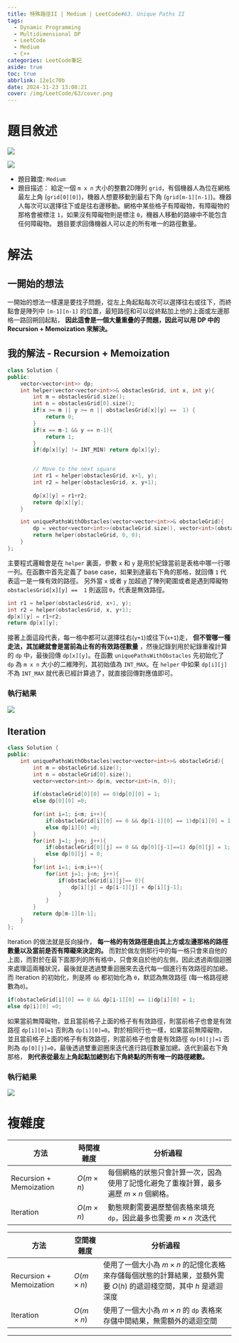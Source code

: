 ```yaml
---
title: 特殊路徑II | Medium | LeetCode#63. Unique Paths II
tags:
  - Dynamic Programming
  - Multidimensional DP
  - LeetCode
  - Medium
  - C++
categories: LeetCode筆記
aside: true
toc: true
abbrlink: 12e1c70b
date: 2024-11-23 13:08:21
cover: /img/LeetCode/63/cover.png
---
```


# 題目敘述

![](/img/LeetCode/63/question1.jpeg)

![](/img/LeetCode/63/question2.jpeg)

- 題目難度: `Medium`
- 題目描述： 給定一個 `m x n` 大小的整數2D陣列 `grid`，有個機器人為位在網格最左上角 (`grid[0][0]`)，機器人想要移動到最右下角 (`grid[m-1][n-1]`)。機器人每次可以選擇往下或是往右邊移動。網格中某些格子有障礙物，有障礙物的那格會被標注 `1`，如果沒有障礙物則是標注 `0`，機器人移動的路線中不能包含任何障礙物。 題目要求回傳機器人可以走的所有唯一的路徑數量。

# 解法

## 一開始的想法

一開始的想法一樣還是要找子問題，從左上角起點每次可以選擇往右或往下，而終點會是陣列中 `[m-1][n-1]` 的位置，最短路徑和可以從終點加上他的上面或左邊那格一路回朔回起點， **因此這會是一個大量重疊的子問題，因此可以用 DP 中的 Recursion + Memoization 來解決。**

## 我的解法 - Recursion + Memoization

```cpp
class Solution {
public:
    vector<vector<int>> dp;
    int helper(vector<vector<int>>& obstaclesGrid, int x, int y){
        int m = obstaclesGrid.size();
        int n = obstaclesGrid[0].size();
        if(x >= m || y >= n || obstaclesGrid[x][y] ==  1) {
            return 0;
        }
        if(x == m-1 && y == n-1){
            return 1;
        }
        if(dp[x][y] != INT_MIN) return dp[x][y];


        // Move to the next square
        int r1 = helper(obstaclesGrid, x+1, y);
        int r2 = helper(obstaclesGrid, x, y+1);
        
        dp[x][y] = r1+r2;
        return dp[x][y];
    }

    int uniquePathsWithObstacles(vector<vector<int>>& obstacleGrid){
        dp = vector<vector<int>>(obstacleGrid.size(), vector<int>(obstacleGrid[0].size(), INT_MIN));
        return helper(obstacleGrid, 0, 0);
    }
};
```

主要程式邏輯會是在 `helper` 裏面，參數 `x` 和 `y` 是用於紀錄當前是表格中哪一行哪一列。在函數中首先定義了 base case，如果到達最右下角的那格，就回傳 `1` 代表這一是一條有效的路徑。 另外當 `x` 或者 `y` 加超過了陣列範圍或者是遇到障礙物 `obstaclesGrid[x][y] ==  1` 則返回 `0`，代表是無效路徑。

```cpp
int r1 = helper(obstaclesGrid, x+1, y);
int r2 = helper(obstaclesGrid, x, y+1);
dp[x][y] = r1+r2;
return dp[x][y];
```

接著上面這段代表，每一格中都可以選擇往右(`y+1`)或往下(`x+1`)走， **但不管哪一種走法，其加總就會是當前為止有的有效路徑數量** ，然後記錄到用於紀錄重複計算的 `dp` 中，最後回傳 `dp[x][y]`。在函數 `uniquePathsWithObstacles` 先初始化了 `dp` 為 `m x n` 大小的二維陣列，其初始值為 `INT_MAX`。在 `helper` 中如果 `dp[i][j]` 不為 `INT_MAX` 就代表已經計算過了，就直接回傳對應值即可。

### 執行結果

![](/img/LeetCode/63/result.jpeg)

## Iteration

```cpp
class Solution {
public:
    int uniquePathsWithObstacles(vector<vector<int>>& obstacleGrid){
        int m = obstacleGrid.size();
        int n = obstacleGrid[0].size();
        vector<vector<int>> dp(m, vector<int>(n, 0));
        
        if(obstacleGrid[0][0] == 0)dp[0][0] = 1;
        else dp[0][0] =0;
        
        for(int i=1; i<m; i++){
            if(obstacleGrid[i][0] == 0 && dp[i-1][0] == 1)dp[i][0] = 1;
            else dp[i][0] =0;
        }
        for(int j=1; j<n; j++){
            if(obstacleGrid[0][j] == 0 && dp[0][j-1]==1) dp[0][j] = 1;
            else dp[0][j] = 0;
        }
        for(int i=1; i<m;i++){
            for(int j=1; j<n; j++){
                if(obstacleGrid[i][j]== 0){
                    dp[i][j] = dp[i-1][j] + dp[i][j-1];
                }
            }
        }
        return dp[m-1][n-1];
    }
};
```


Iteration 的做法就是反向操作， **每一格的有效路徑是由其上方或左邊那格的路徑數量以及當前是否有障礙來決定的。** 而對於做左側那行中的每一格只會來自他的上面，而對於在最下面那列的所有格中，只會來自於他的左側，因此透過兩個迴圈來處理這兩種狀況，最後就是透過雙重迴圈來去迭代每一個進行有效路徑的加總。 而 Iteration 的初始化，則是將 `dp` 都初始化為 `0`，默認為無效路徑 (每一格路徑總數為`0`)。


```cpp
if(obstacleGrid[i][0] == 0 && dp[i-1][0] == 1)dp[i][0] = 1;
else dp[i][0] =0;
```

如果當前無障礙物，並且當前格子上面的格子有有效路徑，則當前格子也會是有效路徑 `dp[i][0]=1` 否則為 `dp[i][0]=0`。對於相同行也一樣，如果當前無障礙物，並且當前格子上面的格子有有效路徑，則當前格子也會是有效路徑 `dp[0][j]=1` 否則為 `dp[0][j]=0`，最後透過雙重迴圈來迭代進行路徑數量加總。迭代到最右下角那格， **則代表從最左上角起點加總到右下角終點的所有唯一的路徑總數。**


### 執行結果

![](/img/LeetCode/63/result2.jpeg)

# 複雜度

| 方法                   | 時間複雜度 | 分析過程                                                                                           |
|------------------------|------------|----------------------------------------------------------------------------------------------------|
| Recursion + Memoization | $O(m \times n)$   | 每個網格的狀態只會計算一次，因為使用了記憶化避免了重複計算，最多遍歷 $m \times n$ 個網格。                    |
| Iteration              | $O(m \times n)$   | 動態規劃需要遍歷整個表格來填充 `dp`，因此最多也需要 $m \times n$ 次迭代                                    |


| 方法                   | 空間複雜度 | 分析過程                                                                                           |
|------------------------|------------|----------------------------------------------------------------------------------------------------|
| Recursion + Memoization | $O(m \times n)$  | 使用了一個大小為 $m \times n$  的記憶化表格來存儲每個狀態的計算結果，並額外需要 $O(h)$ 的遞迴棧空間，其中 $h$ 是遞迴深度 |
| Iteration              | $O(m \times n)$ | 使用了一個大小為 $m \times n$  的 `dp` 表格來存儲中間結果，無需額外的遞迴空間                               |

---
